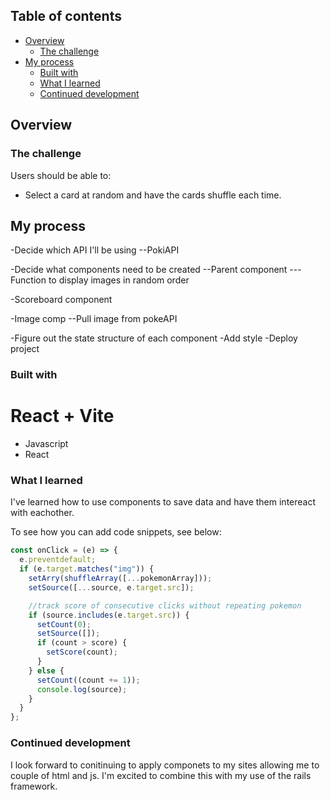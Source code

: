 ## Table of contents

- [Overview](#overview)
  - [The challenge](#the-challenge)
- [My process](#my-process)
  - [Built with](#built-with)
  - [What I learned](#what-i-learned)
  - [Continued development](#continued-development)

## Overview

### The challenge

Users should be able to:

- Select a card at random and have the cards shuffle each time.

## My process

-Decide which API I'll be using
--PokiAPI

-Decide what components need to be created
--Parent component
---Function to display images in random order

-Scoreboard component

-Image comp
--Pull image from pokeAPI

-Figure out the state structure of each component
-Add style
-Deploy project

### Built with

# React + Vite

- Javascript
- React

### What I learned

I've learned how to use components to save data and have them intereact with eachother.

To see how you can add code snippets, see below:

```jsx
const onClick = (e) => {
  e.preventdefault;
  if (e.target.matches("img")) {
    setArry(shuffleArray([...pokemonArray]));
    setSource([...source, e.target.src]);

    //track score of consecutive clicks without repeating pokemon
    if (source.includes(e.target.src)) {
      setCount(0);
      setSource([]);
      if (count > score) {
        setScore(count);
      }
    } else {
      setCount((count += 1));
      console.log(source);
    }
  }
};
```

### Continued development

I look forward to conitinuing to apply componets to my sites allowing me to couple of html and js. I'm excited to combine this with my use of the rails framework.
